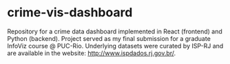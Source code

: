 # crime-vis-dashboard
Repository for a crime data dashboard implemented in React (frontend) and Python (backend). Project served as my final submission for a graduate InfoViz course @ PUC-Rio. Underlying datasets were curated by ISP-RJ and are available in the website: http://www.ispdados.rj.gov.br/.
